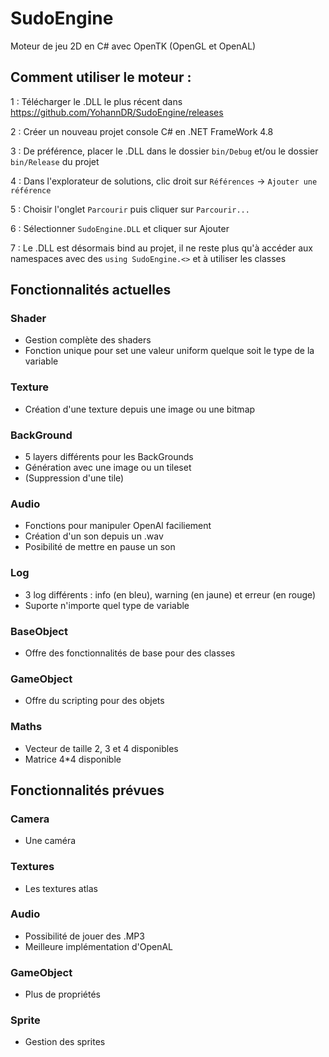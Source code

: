 # SudoEngine
Moteur de jeu 2D en C# avec OpenTK (OpenGL et OpenAL)


## Comment utiliser le moteur :

1 : Télécharger le .DLL le plus récent dans https://github.com/YohannDR/SudoEngine/releases

2 : Créer un nouveau projet console C# en .NET FrameWork 4.8

3 : De préférence, placer le .DLL dans le dossier `bin/Debug` et/ou le dossier `bin/Release` du projet

4 : Dans l'explorateur de solutions, clic droit sur `Références` -> `Ajouter une référence`

5 : Choisir l'onglet `Parcourir` puis cliquer sur `Parcourir...`

6 : Sélectionner `SudoEngine.DLL` et cliquer sur Ajouter

7 : Le .DLL est désormais bind au projet, il ne reste plus qu'à accéder aux namespaces avec des `using SudoEngine.<>` et à utiliser les classes


## Fonctionnalités actuelles

### Shader
- Gestion complète des shaders
- Fonction unique pour set une valeur uniform quelque soit le type de la variable

### Texture
- Création d'une texture depuis une image ou une bitmap

### BackGround
- 5 layers différents pour les BackGrounds
- Génération avec une image ou un tileset
- (Suppression d'une tile)

### Audio
- Fonctions pour manipuler OpenAl faciliement
- Création d'un son depuis un .wav
- Posibilité de mettre en pause un son

### Log
- 3 log différents : info (en bleu), warning (en jaune) et erreur (en rouge)
- Suporte n'importe quel type de variable

### BaseObject
- Offre des fonctionnalités de base pour des classes

### GameObject
- Offre du scripting pour des objets

### Maths
- Vecteur de taille 2, 3 et 4 disponibles
- Matrice 4\*4 disponible


## Fonctionnalités prévues

### Camera
- Une caméra

### Textures
- Les textures atlas

### Audio
- Possibilité de jouer des .MP3
- Meilleure implémentation d'OpenAL

### GameObject
- Plus de propriétés

### Sprite
- Gestion des sprites
